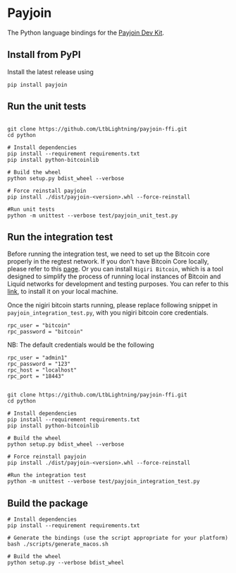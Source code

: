 # Payjoin

The Python language bindings for the [Payjoin Dev Kit](https://payjoindevkit.org/).

## Install from PyPI

Install the latest release using

```shell
pip install payjoin
```

## Run the unit tests

```shell

git clone https://github.com/LtbLightning/payjoin-ffi.git
cd python

# Install dependencies
pip install --requirement requirements.txt
pip install python-bitcoinlib

# Build the wheel
python setup.py bdist_wheel --verbose

# Force reinstall payjoin
pip install ./dist/payjoin-<version>.whl --force-reinstall

#Run unit tests
python -m unittest --verbose test/payjoin_unit_test.py
```

## Run the integration test

Before running the integration test, we need to set up the Bitcoin core properly in the regtest network. If you don't
have Bitcoin Core locally, please refer to this [page](https://learn.saylor.org/mod/page/view.php?id=36347). Or you can
install `Nigiri Bitcoin`, which is a tool designed to simplify the process of running local instances of Bitcoin and
Liquid networks for development and testing purposes. You can refer to
this [link](https://github.com/vulpemventures/nigiri), to install it on your local machine.

Once the nigiri bitcoin starts running, please replace following snippet in `payjoin_integration_test.py`, with you
nigiri bitcoin core credentials.

```
rpc_user = "bitcoin"
rpc_password = "bitcoin"
```

NB: The default credentials would be the following

```
rpc_user = "admin1"
rpc_password = "123"
rpc_host = "localhost"
rpc_port = "18443"
```

```shell

git clone https://github.com/LtbLightning/payjoin-ffi.git
cd python

# Install dependencies
pip install --requirement requirements.txt
pip install python-bitcoinlib

# Build the wheel
python setup.py bdist_wheel --verbose

# Force reinstall payjoin
pip install ./dist/payjoin-<version>.whl --force-reinstall

#Run the integration test
python -m unittest --verbose test/payjoin_integration_test.py
```

## Build the package

```shell
# Install dependencies
pip install --requirement requirements.txt

# Generate the bindings (use the script appropriate for your platform)
bash ./scripts/generate_macos.sh

# Build the wheel
python setup.py --verbose bdist_wheel
```